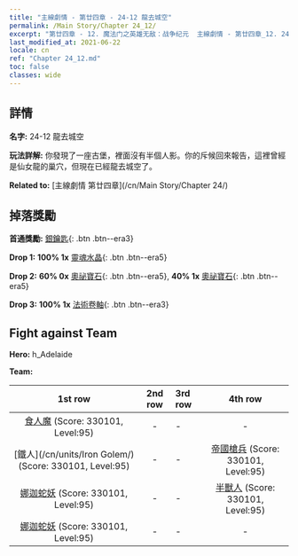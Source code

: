 ```yaml
---
title: "主線劇情 - 第廿四章 - 24-12 龍去城空"
permalink: /Main Story/Chapter 24_12/
excerpt: "第廿四章 - 12. 魔法门之英雄无敌：战争纪元  主線劇情 - 第廿四章_12. 24-12 龍去城空"
last_modified_at: 2021-06-22
locale: cn
ref: "Chapter 24_12.md"
toc: false
classes: wide
---
```


## 詳情

 **名字:** 24-12 龍去城空

 **玩法詳解:** 你發現了一座古堡，裡面沒有半個人影。你的斥候回來報告，這裡曾經是仙女龍的巢穴，但現在已經龍去城空了。

 **Related to:** [主線劇情 第廿四章](/cn/Main Story/Chapter 24/)

## 掉落獎勵

 **首通獎勵:** [銀鑰匙](/cn/Items/con_693/){: .btn .btn--era3}

 **Drop 1:** **100% 1x** [靈魂水晶](/cn/Items/mat_87/){: .btn .btn--era5}

 **Drop 2:** **60% 0x** [奧祕寶石](/cn/Items/mat_79/){: .btn .btn--era5}, **40% 1x** [奧祕寶石](/cn/Items/mat_79/){: .btn .btn--era5}

 **Drop 3:** **100% 1x** [法術卷軸](/cn/Items/con_694/){: .btn .btn--era3}


## Fight against Team
 **Hero:** h_Adelaide

 **Team:**


  | 1st row | 2nd row | 3rd row | 4th row |
  |:----:|:----:|:----|:----:|
  | [食人魔](/cn/units/Ogre/) (Score: 330101, Level:95)  | - | - | - |
  | [鐵人](/cn/units/Iron Golem/) (Score: 330101, Level:95)  | - | - | [帝國槍兵](/cn/units/Pikeman/) (Score: 330101, Level:95)  |
  | [娜迦蛇妖](/cn/units/Naga/) (Score: 330101, Level:95)  | - | - | [半獸人](/cn/units/Orc/) (Score: 330101, Level:95)  |
  | [娜迦蛇妖](/cn/units/Naga/) (Score: 330101, Level:95)  | - | - | - |


